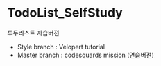 # TodoList_SelfStudy
투두리스트 자습버젼

- Style branch : Velopert tutorial  
- Master branch : codesquards mission (연습버젼)
